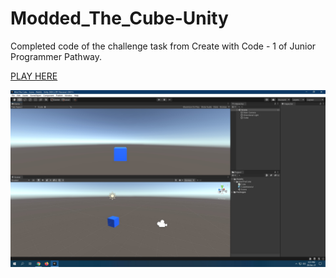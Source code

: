 # Modded_The_Cube-Unity
Completed code of the challenge task from Create with Code - 1 of Junior Programmer Pathway.

[PLAY HERE](https://play.unity.com/mg/other/webgl-builds-128819)

![tumbnail](1.jpg)
